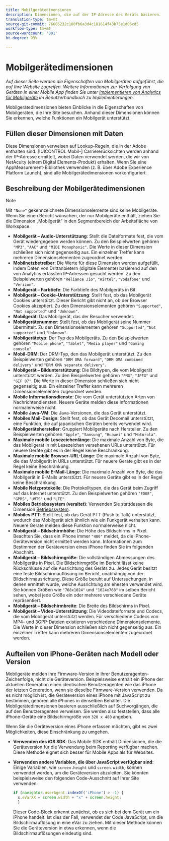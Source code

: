```yaml
---
title: Mobilgerätedimensionen
description: Dimensionen, die auf der IP-Adresse des Geräts basieren.
translation-type: tm+mt
source-git-commit: 76605232c180fb6a3d4c181614f43b75e1d06cd5
workflow-type: tm+mt
source-wordcount: '891'
ht-degree: 93%

---
```



# Mobilgerätedimensionen

*Auf dieser Seite werden die Eigenschaften von Mobilgeräten aufgeführt, die auf Ihre Website zugreifen. Weitere Informationen zur Verfolgung von Geräten in einer Mobile App finden Sie unter [Implementieren von Analytics für Mobilgeräte](/help/implement/mobile-device-sdk.md) im Benutzerhandbuch zu Implementierungen.*

Mobilgerätedimensionen bieten Einblicke in die Eigenschaften von Mobilgeräten, die Ihre Site besuchen. Anhand dieser Dimensionen können Sie erkennen, welche Funktionen ein Mobilgerät unterstützt.

## Füllen dieser Dimensionen mit Daten

Diese Dimensionen verweisen auf Lookup-Regeln, die in der Adobe enthalten sind. [!UICONTROL Mobil-] Carriererücksichten werden anhand der IP-Adresse ermittelt, wobei Daten verwendet werden, die wir von NetAcuity (einem Digital Elements-Produkt) erhalten.
Wenn Sie eine AppMeasurement-Bibliothek verwenden (z. B. über Adobe Experience Platform Launch), sind alle Mobilgerätedimensionen vorkonfiguriert.

## Beschreibung der Mobilgerätedimensionen

>[!NOTE]
>
>Mit `"None"` gekennzeichnete Dimensionselemente sind keine Mobilgeräte. Wenn Sie einen Bericht wünschen, der nur Mobilgeräte enthält, ziehen Sie die Dimension „Mobilgerät“ in den Segmentbereich der Arbeitsfläche von Workspace.

* **Mobilgerät – Audio-Unterstützung**: Stellt die Dateiformate fest, die vom Gerät wiedergegeben werden können. Zu den Beispielwerten gehören `"MP3"`, `"AAC"` und `"MIDI Monophonic"`. Die Werte in dieser Dimension schließen sich nicht gegenseitig aus. Ein einzelner Treffer kann mehreren Dimensionselementen zugeordnet werden.
* **Mobilnetzbetreiber**: Die Werte für diese Dimension werden aufgefüllt, indem Daten von Drittanbietern (digitale Elemente) basierend auf den von Analytics erfassten IP-Adressen gesucht werden. Zu den Beispielwerten gehören `"Reliance Jio"`, `"Airtel"`, `"Vodafone"` und `"Verizon"`.
* **Mobilgerät – Farbtiefe**: Die Farbtiefe des Mobilgeräts in Bit.
* **Mobilgerät – Cookie-Unterstützung**: Stellt fest, ob das Mobilgerät Cookies unterstützt. Dieser Bericht gibt nicht an, ob der Browser Cookies akzeptiert. Zu den Dimensionselementen gehören `"Supported"`, `"Not supported"` und `"Unknown"`.
* **Mobilgerät**: Das Mobilgerät, das der Besucher verwendet.
* **Mobilgerätenummer**: Stellt fest, ob das Mobilgerät seine Nummer übermittelt. Zu den Dimensionselementen gehören `"Supported"`, `"Not supported"` und `"Unknown"`.
* **Mobilgerätetyp**: Der Typ des Mobilgeräts. Zu den Beispielwerten gehören `"Mobile phone"`, `"Tablet"`, `"Media player"` und `"Gaming console"`.
* **Mobil-DRM**: Der DRM-Typ, den das Mobilgerät unterstützt. Zu den Beispielwerten gehören `"DRM OMA forward"`, `"DRM OMA combined delivery"` und `"DRM OMA separate delivery"`.
* **Mobilgerät – Bildunterstützung**: Die Bildtypen, die vom Mobilgerät unterstützt werden. Zu den Beispielwerten gehören `"PNG"`, `"JPEG"` und `"GIF 87"`. Die Werte in dieser Dimension schließen sich nicht gegenseitig aus. Ein einzelner Treffer kann mehreren Dimensionselementen zugeordnet werden.
* **Mobile Informationsdienste**: Die vom Gerät unterstützten Arten von Nachrichtendiensten. Neuere Geräte melden diese Informationen normalerweise nicht.
* **Mobile Java-VM**: Die Java-Versionen, die das Gerät unterstützt.
* **Mobiles Mail-Design**: Stellt fest, ob das Gerät Decomail unterstützt, eine Funktion, die auf japanischen Geräten bereits verwendet wird.
* **Mobilgerätehersteller**: Gruppiert Mobilgeräte nach Hersteller. Zu den Beispielwerten gehören `"Apple"`, `"Samsung"`, `"Huawei"` und `"Motorola"`.
* **Maximale mobile Lesezeichenlänge**: Die maximale Anzahl von Byte, die das Mobilgerät in mit Lesezeichen versehenen URLs unterstützt. Für neuere Geräte gibt es in der Regel keine Beschränkung.
* **Maximale mobile Browser-URL-Länge**: Die maximale Anzahl von Byte, die das Mobilgerät in URLs unterstützt. Für neuere Geräte gibt es in der Regel keine Beschränkung.
* **Maximale mobile E-Mail-Länge**: Die maximale Anzahl von Byte, die das Mobilgerät in E-Mails unterstützt. Für neuere Geräte gibt es in der Regel keine Beschränkung.
* **Mobile Netzprotokolle**: Die Protokolltypen, die das Gerät beim Zugriff auf das Internet unterstützt. Zu den Beispielwerten gehören `"EDGE"`, `"GPRS"`, `"UMTS"` und `"LTE"`.
* **Mobiles Betriebssystem (veraltet)**: Verwenden Sie stattdessen die Dimension [Betriebssystem](operating-systems.md).
* **Mobiles PTT**: Stellt fest, ob das Gerät PTT (Push to Talk) unterstützt, wodurch das Mobilgerät sich ähnlich wie ein Funkgerät verhalten kann. Neuere Geräte melden diese Funktion normalerweise nicht.
* **Mobilgerät – Bildschirmhöhe**: Die Höhe des Bildschirms in Pixel. Beachten Sie, dass ein iPhone immer `"480"` meldet, da die iPhone-Geräteversion nicht ermittelt werden kann. Informationen zum Bestimmen der Geräteversion eines iPhone finden Sie im folgenden Abschnitt.
* **Mobilgerät – Bildschirmgröße**: Die vollständigen Abmessungen des Mobilgeräts in Pixel. Die Bildschirmgröße im Bericht lässt keine Rückschlüsse auf die Ausrichtung des Geräts zu. Jedes Gerät besitzt eine feste Bildschirmauflösung im Bericht, unabhängig von der Bildschirmausrichtung. Diese Größe beruht auf Untersuchungen, in denen ermittelt wurde, welche Ausrichtung am ehesten verwendet wird. Sie können Größen wie `"768x1024"` und `"1024x768"` im selben Bericht sehen, wobei jede Größe ein oder mehrere verschiedene Geräte repräsentiert.
* **Mobilgerät – Bildschirmbreite**: Die Breite des Bildschirms in Pixel.
* **Mobilgerät – Video-Unterstützung**: Die Videodateiformate und Codecs, die vom Mobilgerät unterstützt werden. Für verschiedene Codecs von MP4- und 3GPP-Dateien existieren verschiedene Dimensionselemente. Die Werte in dieser Dimension schließen sich nicht gegenseitig aus. Ein einzelner Treffer kann mehreren Dimensionselementen zugeordnet werden.

## Aufteilen von iPhone-Geräten nach Modell oder Version

Mobilgeräte melden ihre Firmware-Version in ihrer Benutzeragenten-Zeichenfolge, nicht die Geräteversion. Beispielsweise enthält ein iPhone der aktuellen Generation einen identischen Benutzeragenten wie das iPhone der letzten Generation, wenn sie dieselbe Firmware-Version verwenden. Da es nicht möglich ist, die Geräteversion eines iPhone mit JavaScript zu bestimmen, gehören alle iPhones in denselben Behälter. Die Mobilgerätedimensionen basieren ausschließlich auf Suchvorgängen, die auf den Benutzeragenten verweisen. Sie werden also feststellen, dass alle iPhone-Geräte eine Bildschirmgröße von `320 x 480` angeben.

Wenn Sie die Geräteversion eines iPhone erfassen möchten, gibt es zwei Möglichkeiten, diese Einschränkung zu umgehen.

* **Verwenden des iOS SDK**: Das Mobile SDK enthält Dimensionen, die die Geräteversion für die Verwendung beim Reporting verfügbar machen. Diese Methode eignet sich besser für Mobile Apps als für Websites.
* **Verwenden andere Variablen, die über JavaScript verfügbar sind**: Einige Variablen, wie `screen.height` und `screen.width`, können verwendet werden, um die Geräteversion abzuleiten. Sie könnten beispielsweise den folgenden Code-Ausschnitt auf Ihrer Site verwenden:

   ```js
   if (navigator.userAgent.indexOf('iPhone') > -1) {
     s.eVarXX = screen.width + "x" + screen.height;
     }
   ```

   Dieser Code-Block erkennt zunächst, ob es sich bei dem Gerät um ein iPhone handelt. Ist dies der Fall, verwendet der Code JavaScript, um die Bildschirmauflösung in eine eVar zu ziehen. Mit dieser Methode können Sie die Geräteversion in etwa erkennen, wenn die Bildschirmauflösungen eindeutig sind.
